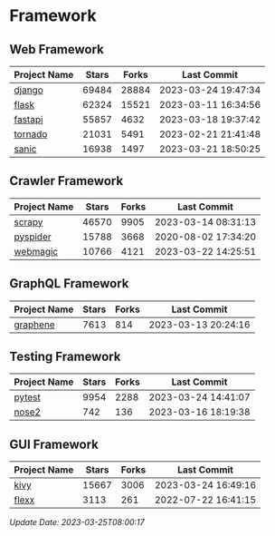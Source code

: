 # Framework

## Web Framework
| Project Name | Stars | Forks | Last Commit |
| ------------ | ----- | ----- | ----------- |
| [django](https://github.com/django/django) | 69484 | 28884 | 2023-03-24 19:47:34 |
| [flask](https://github.com/pallets/flask) | 62324 | 15521 | 2023-03-11 16:34:56 |
| [fastapi](https://github.com/tiangolo/fastapi) | 55857 | 4632 | 2023-03-18 19:37:42 |
| [tornado](https://github.com/tornadoweb/tornado) | 21031 | 5491 | 2023-02-21 21:41:48 |
| [sanic](https://github.com/sanic-org/sanic) | 16938 | 1497 | 2023-03-21 18:50:25 |

## Crawler Framework
| Project Name | Stars | Forks | Last Commit |
| ------------ | ----- | ----- | ----------- |
| [scrapy](https://github.com/scrapy/scrapy) | 46570 | 9905 | 2023-03-14 08:31:13 |
| [pyspider](https://github.com/binux/pyspider) | 15788 | 3668 | 2020-08-02 17:34:20 |
| [webmagic](https://github.com/code4craft/webmagic) | 10766 | 4121 | 2023-03-22 14:25:51 |

## GraphQL Framework
| Project Name | Stars | Forks | Last Commit |
| ------------ | ----- | ----- | ----------- |
| [graphene](https://github.com/graphql-python/graphene) | 7613 | 814 | 2023-03-13 20:24:16 |

## Testing Framework
| Project Name | Stars | Forks | Last Commit |
| ------------ | ----- | ----- | ----------- |
| [pytest](https://github.com/pytest-dev/pytest) | 9954 | 2288 | 2023-03-24 14:41:07 |
| [nose2](https://github.com/nose-devs/nose2) | 742 | 136 | 2023-03-16 18:19:38 |

## GUI Framework
| Project Name | Stars | Forks | Last Commit |
| ------------ | ----- | ----- | ----------- |
| [kivy](https://github.com/kivy/kivy) | 15667 | 3006 | 2023-03-24 16:49:16 |
| [flexx](https://github.com/flexxui/flexx) | 3113 | 261 | 2022-07-22 16:41:15 |

*Update Date: 2023-03-25T08:00:17*